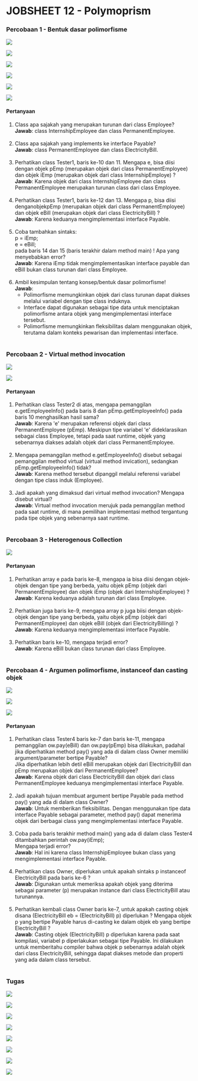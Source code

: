 # JOBSHEET 12 - Polymoprism

### Percobaan 1 - Bentuk dasar polimorfisme
![](img/ClassEmployee.png)

![](img/InterfacePayable.png)

![](img/InterfacePayable.png)

![](img/ClassPermanentEmployee.png)

![](img/ClassElectricityBill.png)

![](img/ClassTester1.png)

#### Pertanyaan
1. Class apa sajakah yang merupakan turunan dari class Employee? <br>
   **Jawab**: class InternshipEmployee dan class PermanentEmployee. <br>
   <br>
2. Class apa sajakah yang implements ke interface Payable? <br>
   **Jawab**: class PermanentEmployee dan class ElectricityBill. <br>
   <br>
3. Perhatikan class Tester1, baris ke-10 dan 11. Mengapa e, bisa diisi
   dengan objek pEmp (merupakan objek dari class PermanentEmployee) dan objek iEmp (merupakan objek dari class
   InternshipEmploye) ? <br>
   **Jawab**: Karena objek dari class InternshipEmployee dan class PermanentEmployee merupakan turunan class 
   dari class Employee. <br>
   <br>
4. Perhatikan class Tester1, baris ke-12 dan 13. Mengapa p, bisa diisi denganobjekpEmp (merupakan objek dari
   class PermanentEmployee) dan objek eBill (merupakan objek dari class ElectricityBill) ? <br>
   **Jawab**: Karena keduanya mengimplementasi interface Payable. <br>
   <br>
5. Coba tambahkan sintaks: <br>
   p = iEmp; <br>
   e = eBill; <br>
   pada baris 14 dan 15 (baris terakhir dalam method main) ! Apa yang menyebabkan error? <br>
   **Jawab**: Karena iEmp tidak mengimplementasikan interface payable dan eBill bukan class turunan dari class
   Employee. <br>
   <br>
6. Ambil kesimpulan tentang konsep/bentuk dasar polimorfisme! <br>
   **Jawab**: 
   - Polimorfisme memungkinkan objek dari class turunan dapat diakses melalui variabel dengan tipe class induknya.
   - Interface dapat digunakan sebagai tipe data untuk menciptakan polimorfisme antara objek yang mengimplementasi 
     interface tersebut.
   - Polimorfisme memungkinkan fleksibilitas dalam menggunakan objek, terutama dalam konteks pewarisan dan 
     implementasi interface. <br>
   <br>

### Percobaan 2 -  Virtual method invocation
![](img/ClassTester2.png)

![](img/RunClassTester2.png)

#### Pertanyaan
1. Perhatikan class Tester2 di atas, mengapa pemanggilan e.getEmployeeInfo() pada baris 8 dan pEmp.getEmployeeInfo()
   pada baris 10 menghasilkan hasil sama? <br>
   **Jawab**: Karena 'e' merupakan referensi objek dari class PermanentEmployee (pEmp). Meskipun tipe variabel 'e' 
   dideklarasikan sebagai class Employee, tetapi pada saat runtime, objek yang sebenarnya diakses adalah objek dari 
   class PermanentEmployee. <br>
   <br>
2. Mengapa pemanggilan method e.getEmployeeInfo() disebut sebagai pemanggilan method virtual (virtual method 
   invication), sedangkan pEmp.getEmployeeInfo() tidak? <br>
   **Jawab**: Karena method tersebut dipanggil melalui referensi variabel dengan tipe class induk (Employee). <br>
   <br>
3. Jadi apakah yang dimaksud dari virtual method invocation? Mengapa disebut virtual? <br>
   **Jawab**: Virtual method invocation merujuk pada pemanggilan method pada saat runtime, di mana pemilihan 
   implementasi method tergantung pada tipe objek yang sebenarnya saat runtime.  <br>
   <br>

### Percobaan 3 - Heterogenous Collection
![](img/ClassTester3.png)

#### Pertanyaan
1. Perhatikan array e pada baris ke-8, mengapa ia bisa diisi dengan objek-objek dengan tipe yang berbeda, 
   yaitu objek pEmp (objek dari PermanentEmployee) dan objek iEmp (objek dari InternshipEmployee) ? <br>
   **Jawab**: Karena keduanya adalah turunan dari class Employee. <br>
   <br>
2. Perhatikan juga baris ke-9, mengapa array p juga biisi dengan objek-objek dengan tipe yang berbeda, 
   yaitu objek pEmp (objek dari PermanentEmployee) dan objek eBill (objek dari ElectricityBilling) ? <br>
   **Jawab**: Karena keduanya mengimplementasi interface Payable. <br>
   <br>
3. Perhatikan baris ke-10, mengapa terjadi error? <br>
   **Jawab**: Karena eBill bukan class turunan dari class Employee. <br>
   <br>

### Percobaan 4 - Argumen polimorfisme, instanceof dan casting objek
![](img/ClassOwener.png)

![](img/ClassTester4.png)

![](img/RunClassTester4.png)

#### Pertanyaan
1. Perhatikan class Tester4 baris ke-7 dan baris ke-11, mengapa pemanggilan ow.pay(eBill) dan ow.pay(pEmp) 
   bisa dilakukan, padahal jika diperhatikan method pay() yang ada di dalam class Owner memiliki argument/parameter 
   bertipe Payable? <br>
   Jika diperhatikan lebih detil eBill merupakan objek dari ElectricityBill dan pEmp merupakan objek dari 
   PermanentEmployee? <br>
   **Jawab**: Karena objek dari class ElectricityBill dan objek dari class PermanentEmployee keduanya mengimplementasi 
   interface Payable. <br>
   <br>
2. Jadi apakah tujuan membuat argument bertipe Payable pada method pay() yang ada di dalam class Owner? <br>
   **Jawab**: Untuk memberikan fleksibilitas. Dengan menggunakan tipe data interface Payable sebagai parameter, 
   method pay() dapat menerima objek dari berbagai class yang mengimplementasi interface Payable. <br>
   <br>
3. Coba pada baris terakhir method main() yang ada di dalam class Tester4 ditambahkan perintah ow.pay(iEmp); <br>
   Mengapa terjadi error? <br>
   **Jawab**: Hal ini karena class InternshipEmployee bukan class yang mengimplementasi interface Payable. <br>
   <br>
4. Perhatikan class Owner, diperlukan untuk apakah sintaks p instanceof ElectricityBill pada baris ke-6 ? <br>
   **Jawab**: Digunakan untuk memeriksa apakah objek yang diterima sebagai parameter (p) merupakan instance dari 
   class ElectricityBill atau turunannya. <br>
   <br>
5. Perhatikan kembali class Owner baris ke-7, untuk apakah casting objek disana 
   (ElectricityBill eb = (ElectricityBill) p) diperlukan ? Mengapa objek p yang bertipe Payable harus di-casting ke
   dalam objek eb yang bertipe ElectricityBill ? <br>
   **Jawab**: Casting objek (ElectricityBill) p diperlukan karena pada saat kompilasi, variabel p diperlakukan sebagai 
   tipe Payable. Ini dilakukan untuk memberitahu compiler bahwa objek p sebenarnya adalah objek dari 
   class ElectricityBill, sehingga dapat diakses metode dan properti yang ada dalam class tersebut. <br>
   <br>

### Tugas
![](img/InterfaceDestroyable.png)

![](img/ClassZombie.png)

![](img/ClassWalkingZombie.png)

![](img/ClassJumpingZombie.png)

![](img/ClassBarrier.png)

![](img/ClassPlant.png)

![](img/ClassTester.png)

![](img/RunClassTester.png)